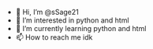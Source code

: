 - 👋 Hi, I’m @sSage21
- 👀 I’m interested in python and html
- 🌱 I’m currently learning python and html
- 📫 How to reach me idk
